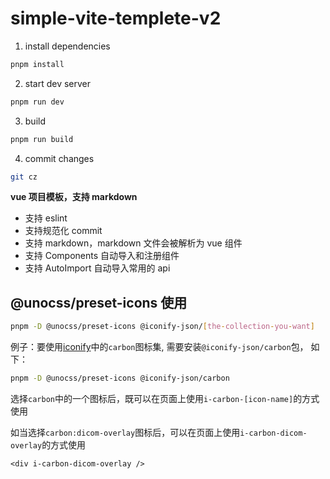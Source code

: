 # simple-vite-templete-v2

1. install dependencies

```sh
pnpm install
```

2. start dev server

```sh
pnpm run dev
```

3. build

```sh
pnpm run build
```

4. commit changes

```sh
git cz
```



**vue 项目模板，支持 markdown**

- 支持 eslint
- 支持规范化 commit
- 支持 markdown，markdown 文件会被解析为 vue 组件
- 支持 Components 自动导入和注册组件
- 支持 AutoImport 自动导入常用的 api


## @unocss/preset-icons 使用

```sh
pnpm -D @unocss/preset-icons @iconify-json/[the-collection-you-want]
```

例子：要使用[iconify](https://icon-sets.iconify.design/)中的`carbon`图标集, 需要安装`@iconify-json/carbon`包， 如下：

```sh
pnpm -D @unocss/preset-icons @iconify-json/carbon
```

选择`carbon`中的一个图标后，既可以在页面上使用`i-carbon-[icon-name]`的方式使用

如当选择`carbon:dicom-overlay`图标后，可以在页面上使用`i-carbon-dicom-overlay`的方式使用

```vue
<div i-carbon-dicom-overlay />
```
